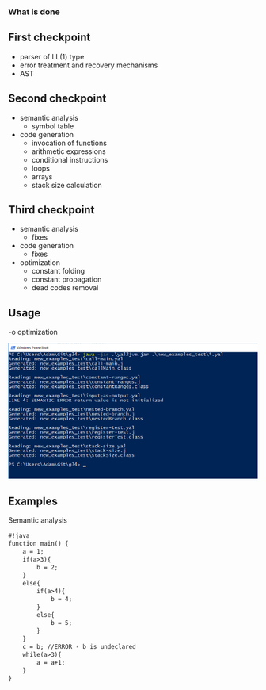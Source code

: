### What is done ###

## First checkpoint ##
- parser of LL(1) type
- error treatment and recovery mechanisms
- AST
## Second checkpoint ##
- semantic analysis
	- symbol table
- code generation
	- invocation of functions
	- arithmetic expressions
	- conditional instructions
	- loops
	- arrays
	- stack size calculation

## Third checkpoint ##
- semantic analysis
	- fixes
- code generation
	- fixes
- optimization
	- constant folding
	- constant propagation
	- dead codes removal
## Usage ##

-o	optimization

![Example](images/example.png)

## Examples ###
 
Semantic analysis

~~~
#!java
function main() {
	a = 1;
	if(a>3){
		b = 2;
	}
	else{
		if(a>4){
			b = 4;
		}
		else{
			b = 5;
		}
	}
	c = b; //ERROR - b is undeclared
	while(a>3){
		a = a+1;
	}
}
~~~
